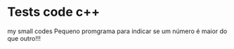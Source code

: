 # Tests code c++
my small codes
Pequeno promgrama para indicar se um número é maior do que outro!!!

